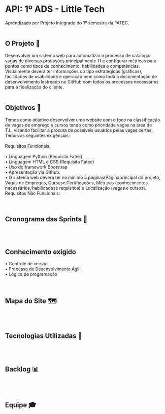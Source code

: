 # API: 1º ADS - Little Tech

Aprendizado por Projeto Integrado do 1º semestre da FATEC.
<br>
<br>
<h2> O Projeto 💼 </h2>
Desenvolver um sistema web para automatizar o processo de catalogar vagas de diversas profissões principalmente  TI  e  configurar  métricas  para  pontos  como  tipos  de  conhecimento,  habilidades  e competências.  Visualmente  deverá  ter  informações  do  tipo  estratégicas  (gráficos),  facilidades  de usabilidade  e operação bem como toda a documentação de desenvolvimento lastreado no GitHub com todos os processos necessários para a fidelização do cliente. 
<br>
<br>
<h2>Objetivos 📌</h2>
Temos como objetivo desenvolver uma website com o foco na classificação de vagas de emprego e cursos tendo como prioridade vagas na área de T.I., visando facilitar a procura de possíveis usuários pelas vagas certas. Temos as seguintes exigências:
<br>
<br>
Requisitos Funcionais:<br>
<br>
• Linguagem Python (Requisito Fatec)<br>
• Linguagem HTML e CSS (Requisito Fatec)<br>
• Uso do framework Bootstrap<br>
• Apresentação via Github.<br>
• O sistema web deverá ter no mínimo 5 páginas(Páginaprincipal do projeto, Vagas de Empregos, Cursose Certificações, Métricas (conhecimentos necessários, habilidadese requisitos) e Localização (vagas e cursos).
<br>
Requisitos Não Funcionais:<br>
<br>
<br>
<h2>Cronograma das Sprints 📆</h2>
<br>
<br>
<h2>Conhecimento exigido</h2>
• Controle de versão<br>
• Processo de Desenvolvimento Ágil<br>
• Lógica de programação<br>
<br>
<br>
<h2>Mapa do Site 🗺️</h2>
<br>
<br>
<h2>Tecnologias Utilizadas 🔧</h2>
<br>
<br>
<h2>Backlog 📊 </h2>
<br>
<br>
<h2>Equipe 🎓</h2>
<br>
<br>



